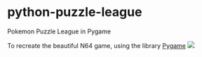 # python-puzzle-league
Pokemon Puzzle League in Pygame

To recreate the beautiful N64 game, using the library <a href="http://www.pygame.org/">Pygame</a>
<img src="http://gamefabrique.com/storage/screenshots/n64/pokemon-puzzle-league-05.png"/>
